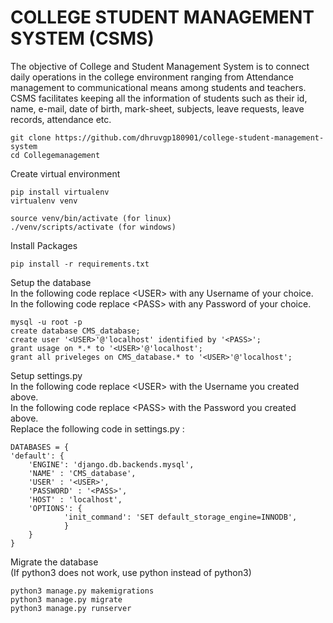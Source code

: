 # COLLEGE STUDENT MANAGEMENT SYSTEM (CSMS)


The objective of College and Student Management System is to connect daily operations in the college environment ranging from Attendance management to communicational means among students and teachers.  
CSMS facilitates keeping all the information of students such as their id, name, e-mail, date of birth, mark-sheet, subjects, leave requests, leave records, attendance  etc.

    git clone https://github.com/dhruvgp180901/college-student-management-system
    cd Collegemanagement
    
 Create virtual environment

    pip install virtualenv
    virtualenv venv
    
    source venv/bin/activate (for linux)
    ./venv/scripts/activate (for windows)
   
   Install Packages
   

    pip install -r requirements.txt

Setup the database<br>
In the following code replace \<USER> with any Username of your choice.<br>
In the following code replace \<PASS> with any Password of your choice.

    mysql -u root -p
    create database CMS_database;
    create user '<USER>'@'localhost' identified by '<PASS>';
    grant usage on *.* to '<USER>'@'localhost';
    grant all priveleges on CMS_database.* to '<USER>'@'localhost';

Setup settings.py<br>
In the following code replace \<USER> with the Username you created above.<br>
In the following code replace \<PASS> with the Password you created above.<br>
Replace the following code in settings.py : 

    DATABASES = {
    'default': {
        'ENGINE': 'django.db.backends.mysql',
        'NAME' : 'CMS_database',
        'USER' : '<USER>',
        'PASSWORD' : '<PASS>',
        'HOST' : 'localhost',
        'OPTIONS': {
                'init_command': 'SET default_storage_engine=INNODB',
                }
        }
    }

   
   Migrate the database<br>
  (If python3 does not work, use python instead of python3)

    python3 manage.py makemigrations
    python3 manage.py migrate
    python3 manage.py runserver

